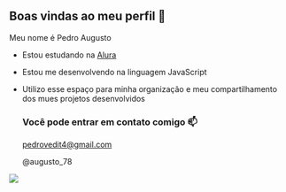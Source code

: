 ## Boas vindas ao meu perfil 💙


Meu nome é Pedro Augusto

- Estou estudando na [Alura](https://www.alura.com.br)
- Estou me desenvolvendo na linguagem JavaScript
- Utilizo esse espaço para minha organização e meu compartilhamento dos mues projetos desenvolvidos

  ### Você pode entrar em contato comigo 📫

  pedrovedit4@gmail.com
  
  @augusto_78

![](https://media1.tenor.com/m/sBFsvcZFAUMAAAAC/xvnauf-boruto.gif)
  
